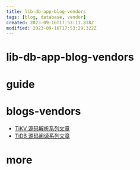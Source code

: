 ```yaml
---
title: lib-db-app-blog-vendors
tags: [blog, database, vendor]
created: 2023-09-16T17:53:11.838Z
modified: 2023-09-16T17:53:29.322Z
---
```


# lib-db-app-blog-vendors

# guide

# blogs-vendors
- [TiKV 源码解析系列文章](https://cn.pingcap.com/blog/?tag=TiKV%20%E6%BA%90%E7%A0%81%E8%A7%A3%E6%9E%90)
- [TiDB 源码阅读系列文章](https://cn.pingcap.com/blog/?tag=TiDB%20%E6%BA%90%E7%A0%81%E9%98%85%E8%AF%BB)
# more
